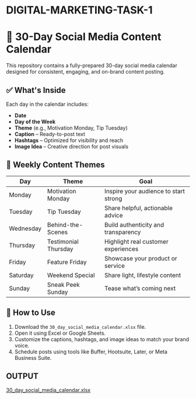 # DIGITAL-MARKETING-TASK-1







# 📅 30-Day Social Media Content Calendar

This repository contains a fully-prepared 30-day social media calendar designed for consistent, engaging, and on-brand content posting.

## ✅ What's Inside

Each day in the calendar includes:
- **Date**
- **Day of the Week**
- **Theme** (e.g., Motivation Monday, Tip Tuesday)
- **Caption** – Ready-to-post text
- **Hashtags** – Optimized for visibility and reach
- **Image Idea** – Creative direction for post visuals

## 📌 Weekly Content Themes

| Day        | Theme                 | Goal                                  |
|------------|-----------------------|---------------------------------------|
| Monday     | Motivation Monday     | Inspire your audience to start strong |
| Tuesday    | Tip Tuesday           | Share helpful, actionable advice      |
| Wednesday  | Behind-the-Scenes     | Build authenticity and transparency   |
| Thursday   | Testimonial Thursday  | Highlight real customer experiences   |
| Friday     | Feature Friday        | Showcase your product or service      |
| Saturday   | Weekend Special       | Share light, lifestyle content        |
| Sunday     | Sneak Peek Sunday     | Tease what’s coming next              |

## 🔧 How to Use

1. Download the `30_day_social_media_calendar.xlsx` file.
2. Open it using Excel or Google Sheets.
3. Customize the captions, hashtags, and image ideas to match your brand voice.
4. Schedule posts using tools like Buffer, Hootsuite, Later, or Meta Business Suite.

## OUTPUT 

[30_day_social_media_calendar.xlsx](https://github.com/user-attachments/files/21341064/30_day_social_media_calendar.xlsx)
